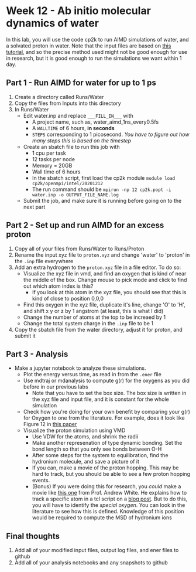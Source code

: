 # Week 12 - Ab initio molecular dynamics of water

In this lab, you will use the code cp2k to run AIMD simulations of water, and a solvated proton in water. Note that the input files are based on [this tutorial](https://www.cp2k.org/exercises:2015_pitt:aimd), and so the precise method used might not be good enough for use in research, but it is good enough to run the simulations we want within 1 day. 

## Part 1 - Run AIMD for water for up to 1 ps

1. Create a directory called Runs/Water
2. Copy the files from Inputs into this directory
3. In Runs/Water
	- Edit water.inp and replace `___FILL_IN___` with
		- A project name, such as, water_aimd_1ns_every0.5fs
		- A `WALLTIME` of 6 hours, **in seconds**
		- `STEPS` corresponding to 1 picosecond. _You have to figure out how many steps this is based on the timestep_
	- Create an sbatch file to run this job with
		- 1 cpu per task
		- 12 tasks per node
		- Memory = 20GB
		- Wall time of 6 hours
		- In the sbatch script, first load the cp2k module `module load cp2k/openmpi/intel/20201212`
		- The run command should be `mpirun -np 12 cp2k.popt -i water.inp -o OUTPUT_FILE_NAME.log`
	- Submit the job, and make sure it is running before going on to the next part 

## Part 2 - Set up and run AIMD for an excess proton

1. Copy all of your files from Runs/Water to Runs/Proton
2. Rename the input xyz file to `proton.xyz` and change 'water' to 'proton' in the `.inp` file everywhere
3. Add an extra hydrogen to the `proton.xyz` file in a file editor. To do so:
	- Visualize the xyz file in vmd, and find an oxygen that is kind of near the middle of the box. Change mouse to pick mode and click to find out which atom index is this? 
        - If you look at this atom in the xyz file, you should see that this is kind of close to position 0,0,0
	- Find this oxygen in the xyz file, duplicate it's line, change 'O' to 'H', and shift x y or z by 1 angstrom (at least, this is what I did)
	- Change the number of atoms at the top to be increaed by 1
	- Change the total system charge in the `.inp` file to be 1
4. Copy the sbatch file from the water directory, adjust it for proton, and submit it

## Part 3 - Analysis

- Make a jupyter notebook to analyze these simulations. 
	- Plot the energy versus time, as read in from the `.ener` file
	- Use mdtraj or mdanalysis to compute g(r) for the oxygens as you did before in our previous labs
		- Note that you have to set the box size. The box size is written in the xyz file and input file, and it is constant for the whole simulation
	- Check how you're doing for your own benefit by comparing your g(r) for Oxygen to one from the literature. For example, does it look like Figure 12 in [this paper](https://doi.org/10.1063/1.4967719)
	- Visualize the proton simulation using VMD
		- Use VDW for the atoms, and shrink the radii
		- Make another represenation of type dynamic bonding. Set the bond length so that you only see bonds between O-H
		- After some steps for the system to equilibration, find the hydronium molecule, and save a picture of it
		- If you can, make a movie of the proton hopping. This may be hard to track, but you should be able to see a few proton hopping events.
		- (Bonus) If you were doing this for research, you *could* make a movie like [this one](https://youtu.be/7de68dos3qY) from Prof. Andrew White. He explains how to track a specific atom in a tcl script on a [blog post](https://thewhitelab.org/blog/graphics/2020/03/08/vmd-movie-scripts/). But to do this, you will have to identify the *special oxygen*. You can look in the literature to see how this is defined. Knowledge of this position would be required to compute the MSD of hydronium ions

## Final thoughts
1. Add all of your modified input files, output log files, and ener files to github
2. Add all of your analysis notebooks and any snapshots to github


